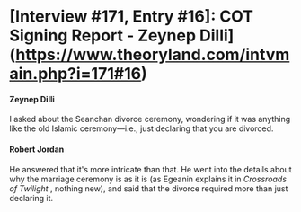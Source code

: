 # [Interview #171, Entry #16]: COT Signing Report - Zeynep Dilli](https://www.theoryland.com/intvmain.php?i=171#16)

#### Zeynep Dilli

I asked about the Seanchan divorce ceremony, wondering if it was anything like the old Islamic ceremony—i.e., just declaring that you are divorced.

#### Robert Jordan

He answered that it's more intricate than that. He went into the details about why the marriage ceremony is as it is (as Egeanin explains it in
*Crossroads of Twilight*
, nothing new), and said that the divorce required more than just declaring it.

